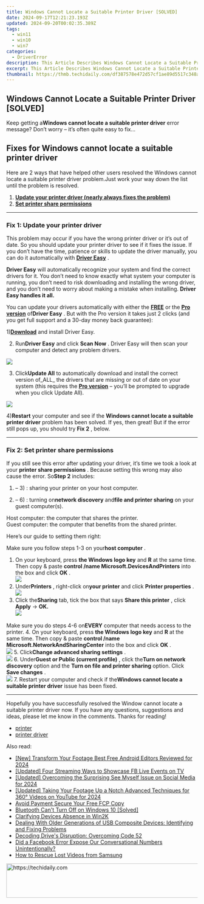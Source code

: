 ```yaml
---
title: Windows Cannot Locate a Suitable Printer Driver [SOLVED]
date: 2024-09-17T12:21:23.193Z
updated: 2024-09-20T00:02:35.389Z
tags:
  - win11
  - win10
  - win7
categories:
  - DriverError
description: This Article Describes Windows Cannot Locate a Suitable Printer Driver [SOLVED]
excerpt: This Article Describes Windows Cannot Locate a Suitable Printer Driver [SOLVED]
thumbnail: https://thmb.techidaily.com/df387578e472d57cf1ae89d5517c348af827dd00df3f1d4defd5e8c6891f82cb.jpg
---
```


## Windows Cannot Locate a Suitable Printer Driver [SOLVED]

 Keep getting a**Windows cannot locate a suitable printer driver** error message? Don’t worry – it’s often quite easy to fix…

## Fixes for **Windows cannot locate a suitable printer driver**

 Here are 2 ways that have helped other users resolved the Windows cannot locate a suitable printer driver problem.Just work your way down the list until the problem is resolved.

1. **[Update your printer driver (nearly always fixes the problem)](#F1)**
2. **[Set printer share permissions](https://engwe.pxf.io/jrkzrn)**

---

### **Fix 1: Update your printer driver**

 This problem may occur if you have the wrong printer driver or it’s out of date. So you should update your printer driver to see if it fixes the issue. If you don’t have the time, patience or skills to update the driver manually, you can do it automatically with [**Driver Easy**](https://tools.techidaily.com/drivereasy/download/) .

**Driver Easy** will automatically recognize your system and find the correct drivers for it. You don’t need to know exactly what system your computer is running, you don’t need to risk downloading and installing the wrong driver, and you don’t need to worry about making a mistake when installing. **Driver Easy handles it all.**

 You can update your drivers automatically with either the [**FREE**](https://tools.techidaily.com/drivereasy/download/)  or the **[Pro version](https://tools.techidaily.com/drivereasy/download/)**  of**Driver Easy** . But with the Pro version it takes just 2 clicks (and you get full support and a 30-day money back guarantee):

 1)[**Download**](https://tools.techidaily.com/drivereasy/download/) and install Driver Easy.

 2) Run**Driver Easy** and click **Scan Now** . Driver Easy will then scan your computer and detect any problem drivers.

![](https://images.drivereasy.com/wp-content/uploads/2018/10/img_5bd27a3449c1f.jpg)

 3) Click**Update All** to automatically download and install the correct version of_ALL_ the drivers that are missing or out of date on your system (this requires the [**Pro version**](https://tools.techidaily.com/drivereasy/download/) – you’ll be prompted to upgrade when you click Update All).

![](https://images.drivereasy.com/wp-content/uploads/2018/10/img_5bd27b9a107e9.jpg)

 4)**Restart** your computer and see if the **Windows cannot locate a suitable printer driver**  problem has been solved. If yes, then great! But if the error still pops up, you should try **Fix 2** , below.

---

### **Fix 2: Set printer share permissions**

 If you still see this error after updating your driver, it’s time we took a look at your **printer share permissions** . Because setting this wrong may also cause the error. So**Step 2** includes:

1) – 3) : sharing your printer on your host computer.

4) – 6) : turning on**network discovery** and**file and printer sharing** on your guest computer(s).

 Host computer: the computer that shares the printer.  
 Guest computer: the computer that benefits from the shared printer.

 Here’s our guide to setting them right:

 Make sure you follow steps 1-3 on your**host computer** .

1. On your keyboard, press **the Windows logo key** and **R**  at the same time. Then copy & paste **control /name Microsoft.DevicesAndPrinters** into the box and click **OK**  .  
![](https://images.drivereasy.com/wp-content/uploads/2018/05/img_5af921398c56a.png)
2. Under**Printers** , right-click on**your printer** and click **Printer properties**  .  
![](https://images.drivereasy.com/wp-content/uploads/2018/05/img_5af6658ae1882.jpg)
3. Click the**Sharing** tab, tick the box that says **Share this printer** , click **Apply** \->   **OK.**  
**![](https://images.drivereasy.com/wp-content/uploads/2018/05/img_5af922bdb75cb.png)**  

 Make sure you do steps 4-6 on**EVERY** computer that needs access to the printer.
4. On your keyboard, press **the Windows logo key** and **R**  at the same time. Then copy & paste **control /name Microsoft.NetworkAndSharingCenter** into the box and click **OK**  .  
![](https://images.drivereasy.com/wp-content/uploads/2018/05/img_5af66a1b5c069.png)
5. Click**Change advanced sharing settings**  .  
![](https://images.drivereasy.com/wp-content/uploads/2018/05/img_5af66a50e9add.jpg)
6. Under**Guest or Public (current profile)** , click the**Turn on network discovery** option and the **Turn on file and printer sharing** option. Click **Save changes**  .  
![](https://images.drivereasy.com/wp-content/uploads/2018/05/img_5af66bb7aee19.jpg)
7. Restart your computer and check if the**Windows cannot locate a suitable printer driver** issue has been fixed.

---

 Hopefully you have successfully resolved the Window cannot locate a suitable printer driver now. If you have any questions, suggestions and ideas, please let me know in the comments. Thanks for reading!

* [printer](https://tools.techidaily.com/drivereasy/download/)
* [printer driver](https://tools.techidaily.com/drivereasy/download/)

<ins class="adsbygoogle"
     style="display:block"
     data-ad-format="autorelaxed"
     data-ad-client="ca-pub-7571918770474297"
     data-ad-slot="1223367746"></ins>

<ins class="adsbygoogle"
     style="display:block"
     data-ad-client="ca-pub-7571918770474297"
     data-ad-slot="8358498916"
     data-ad-format="auto"
     data-full-width-responsive="true"></ins>

<span class="atpl-alsoreadstyle">Also read:</span>
<div><ul>
<li><a href="https://youtube-docs.techidaily.com/ransform-your-footage-best-free-android-editors-reviewed-for-2024/"><u>[New] Transform Your Footage Best Free Android Editors Reviewed for 2024</u></a></li>
<li><a href="https://facebook-video-recording.techidaily.com/updated-four-streaming-ways-to-showcase-fb-live-events-on-tv/"><u>[Updated] Four Streaming Ways to Showcase FB Live Events on TV</u></a></li>
<li><a href="https://facebook-video-content.techidaily.com/updated-overcoming-the-surprising-see-myself-issue-on-social-media-for-2024/"><u>[Updated] Overcoming the Surprising See Myself Issue on Social Media for 2024</u></a></li>
<li><a href="https://youtube-blog.techidaily.com/ed-taking-your-footage-up-a-notch-advanced-techniques-for-360-videos-on-youtube-for-2024/"><u>[Updated] Taking Your Footage Up a Notch Advanced Techniques for 360° Videos on YouTube for 2024</u></a></li>
<li><a href="https://extra-tips.techidaily.com/avoid-payment-secure-your-free-fcp-copy/"><u>Avoid Payment Secure Your Free FCP Copy</u></a></li>
<li><a href="https://driver-error.techidaily.com/1721103448965-bluetooth-cant-turn-off-on-windows-10-solved/"><u>Bluetooth Can't Turn Off on Windows 10 [Solved]</u></a></li>
<li><a href="https://driver-error.techidaily.com/clarifying-devices-absence-in-win2k/"><u>Clarifying Devices Absence in Win2K</u></a></li>
<li><a href="https://driver-error.techidaily.com/dealing-with-older-generations-of-usb-composite-devices-identifying-and-fixing-problems/"><u>Dealing With Older Generations of USB Composite Devices: Identifying and Fixing Problems</u></a></li>
<li><a href="https://driver-error.techidaily.com/decoding-drives-disruption-overcoming-code-52/"><u>Decoding Drive's Disruption: Overcoming Code 52</u></a></li>
<li><a href="https://facebook.techidaily.com/did-a-facebook-error-expose-our-conversational-numbers-unintentionally/"><u>Did a Facebook Error Expose Our Conversational Numbers Unintentionally?</u></a></li>
<li><a href="https://blog-min.techidaily.com/how-to-rescue-lost-videos-from-samsung-by-fonelab-android-recover-video/"><u>How to Rescue Lost Videos from Samsung</u></a></li>
</ul></div>

<!-- affiliate ads begin -->
<a href="https://appsumo.8odi.net/c/5597632/2094477/7443" target="_top" id="2094477">
  <img src="//a.impactradius-go.com/display-ad/7443-2094477" border="0" alt="https://techidaily.com" width="728" height="90"/>
</a>
<img height="0" width="0" src="https://appsumo.8odi.net/i/5597632/2094477/7443" style="position:absolute;visibility:hidden;" border="0" />
<!-- affiliate ads end -->

